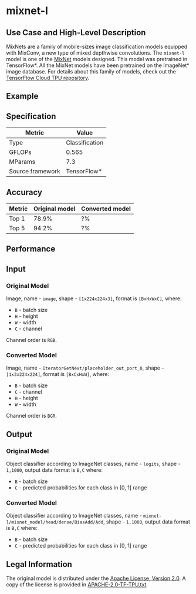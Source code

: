 # mixnet-l

## Use Case and High-Level Description
MixNets are a family of mobile-sizes image classification models equipped with MixConv,
a new type of mixed depthwise convolutions. The `mixnet-l` model is one of the
[MixNet](https://arxiv.org/abs/1907.09595) models designed.
This model was pretrained in TensorFlow\*.
All the MixNet models have been pretrained on the ImageNet* image database.
For details about this family of models, check out the [TensorFlow Cloud TPU repository](https://github.com/tensorflow/tpu/tree/master/models/official/mnasnet/mixnet).

## Example

## Specification

| Metric            | Value         |
|-------------------|---------------|
| Type              | Classification|
| GFLOPs            | 0.565        |
| MParams           | 7.3        |
| Source framework  | TensorFlow\*  |

## Accuracy

| Metric | Original model | Converted model |
| ------ | -------------- | --------------- |
| Top 1  | 78.9%          | ?%           |
| Top 5  | 94.2%          | ?%           |

## Performance

## Input

### Original Model

Image, name - `image`,  shape - `[1x224x224x3]`, format is `[BxHxWxC]`, where:

- `B` - batch size
- `H` - height
- `W` - width
- `C` - channel

Channel order is `RGB`.

### Converted Model

Image, name - `IteratorGetNext/placeholder_out_port_0`,  shape - `[1x3x224x224]`, format is `[BxCxHxW]`, where:

- `B` - batch size
- `C` - channel
- `H` - height
- `W` - width

Channel order is `BGR`.

## Output

### Original Model

Object classifier according to ImageNet classes, name - `logits`,  shape - `1,1000`, output data format is `B,C` where:

- `B` - batch size
- `C` - predicted probabilities for each class in [0, 1] range

### Converted Model

Object classifier according to ImageNet classes, name - `mixnet-l/mixnet_model/head/dense/BiasAdd/Add`,  shape - `1,1000`, output data format is `B,C` where:

- `B` - batch size
- `C` - predicted probabilities for each class in [0, 1] range

## Legal Information

The original model is distributed under the
[Apache License, Version 2.0](https://raw.githubusercontent.com/tensorflow/tpu/master/LICENSE).
A copy of the license is provided in [APACHE-2.0-TF-TPU.txt](../licenses/APACHE-2.0-TF-TPU.txt).
